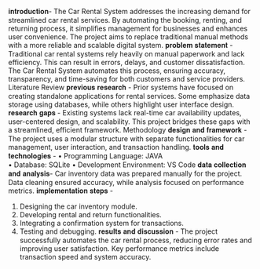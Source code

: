 𝐢𝐧𝐭𝐫𝐨𝐝𝐮𝐜𝐭𝐢𝐨𝐧- 
The Car Rental System addresses the increasing demand for streamlined car 
rental services. By automating the booking, renting, and returning process, it 
simplifies management for businesses and enhances user convenience. The 
project aims to replace traditional manual methods with a more reliable and 
scalable digital system. 
𝐩𝐫𝐨𝐛𝐥𝐞𝐦 𝐬𝐭𝐚𝐭𝐞𝐦𝐞𝐧𝐭 -
Traditional car rental systems rely heavily on manual paperwork and lack 
efficiency. This can result in errors, delays, and customer dissatisfaction. The Car 
Rental System automates this process, ensuring accuracy, transparency, and 
time-saving for both customers and service providers. 
Literature Review 
𝐩𝐫𝐞𝐯𝐢𝐨𝐮𝐬 𝐫𝐞𝐬𝐞𝐚𝐫𝐜𝐡 -
Prior systems have focused on creating standalone applications for rental 
services. Some emphasize data storage using databases, while others highlight 
user interface design. 
𝐫𝐞𝐬𝐞𝐚𝐫𝐜𝐡 𝐠𝐚𝐩𝐬 -
Existing systems lack real-time car availability updates, user-centered design, 
and scalability. This project bridges these gaps with a streamlined, efficient 
framework. 
Methodology 
𝐝𝐞𝐬𝐢𝐠𝐧 𝐚𝐧𝐝 𝐟𝐫𝐚𝐦𝐞𝐰𝐨𝐫𝐤 -
The project uses a modular structure with separate functionalities for car 
management, user interaction, and transaction handling. 
𝐭𝐨𝐨𝐥𝐬 𝐚𝐧𝐝 𝐭𝐞𝐜𝐡𝐧𝐨𝐥𝐨𝐠𝐢𝐞𝐬 -
• Programming Language: JAVA  
• Database: SQLite 
• Development Environment: VS Code 
𝐝𝐚𝐭𝐚 𝐜𝐨𝐥𝐥𝐞𝐜𝐭𝐢𝐨𝐧 𝐚𝐧𝐝 𝐚𝐧𝐚𝐥𝐲𝐬𝐢𝐬- 
Car inventory data was prepared manually for the project. Data cleaning ensured 
accuracy, while analysis focused on performance metrics. 
𝐢𝐦𝐩𝐥𝐞𝐦𝐞𝐧𝐭𝐚𝐭𝐢𝐨𝐧 𝐬𝐭𝐞𝐩𝐬 -
  1. Designing the car inventory module. 
  2. Developing rental and return functionalities. 
  3. Integrating a confirmation system for transactions. 
  4. Testing and debugging. 
𝐫𝐞𝐬𝐮𝐥𝐭𝐬 𝐚𝐧𝐝 𝐝𝐢𝐬𝐜𝐮𝐬𝐬𝐢𝐨𝐧 - 
The project successfully automates the car rental process, reducing error rates 
and improving user satisfaction. Key performance metrics include transaction 
speed and system accuracy. 
